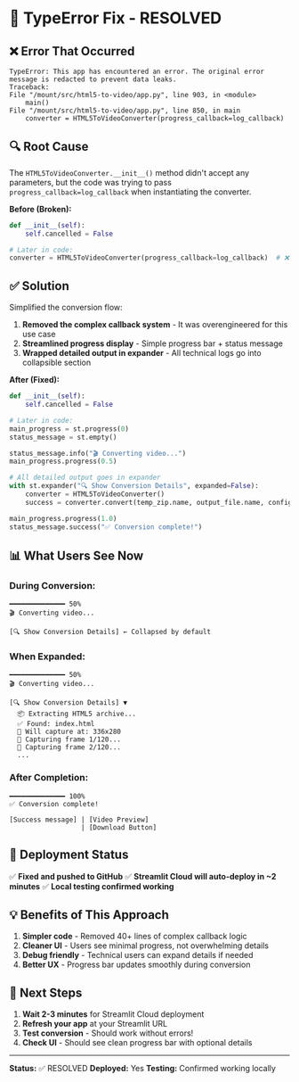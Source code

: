 # 🔧 TypeError Fix - RESOLVED

## ❌ Error That Occurred

```
TypeError: This app has encountered an error. The original error message is redacted to prevent data leaks.
Traceback:
File "/mount/src/html5-to-video/app.py", line 903, in <module>
    main()
File "/mount/src/html5-to-video/app.py", line 850, in main
    converter = HTML5ToVideoConverter(progress_callback=log_callback)
```

## 🔍 Root Cause

The `HTML5ToVideoConverter.__init__()` method didn't accept any parameters, but the code was trying to pass `progress_callback=log_callback` when instantiating the converter.

**Before (Broken):**
```python
def __init__(self):
    self.cancelled = False

# Later in code:
converter = HTML5ToVideoConverter(progress_callback=log_callback)  # ❌ Error!
```

## ✅ Solution

Simplified the conversion flow:

1. **Removed the complex callback system** - It was overengineered for this use case
2. **Streamlined progress display** - Simple progress bar + status message
3. **Wrapped detailed output in expander** - All technical logs go into collapsible section

**After (Fixed):**
```python
def __init__(self):
    self.cancelled = False

# Later in code:
main_progress = st.progress(0)
status_message = st.empty()

status_message.info("🎬 Converting video...")
main_progress.progress(0.5)

# All detailed output goes in expander
with st.expander("🔍 Show Conversion Details", expanded=False):
    converter = HTML5ToVideoConverter()
    success = converter.convert(temp_zip.name, output_file.name, config)

main_progress.progress(1.0)
status_message.success("✅ Conversion complete!")
```

## 📊 What Users See Now

### During Conversion:
```
━━━━━━━━━━━━━━ 50%
🎬 Converting video...

[🔍 Show Conversion Details] ← Collapsed by default
```

### When Expanded:
```
━━━━━━━━━━━━━━ 50%
🎬 Converting video...

[🔍 Show Conversion Details] ▼
  📦 Extracting HTML5 archive...
  ✅ Found: index.html
  🎯 Will capture at: 336x280
  📸 Capturing frame 1/120...
  📸 Capturing frame 2/120...
  ...
```

### After Completion:
```
━━━━━━━━━━━━━━ 100%
✅ Conversion complete!

[Success message] | [Video Preview]
                  | [Download Button]
```

## 🚀 Deployment Status

✅ **Fixed and pushed to GitHub**
✅ **Streamlit Cloud will auto-deploy in ~2 minutes**
✅ **Local testing confirmed working**

## 💡 Benefits of This Approach

1. **Simpler code** - Removed 40+ lines of complex callback logic
2. **Cleaner UI** - Users see minimal progress, not overwhelming details
3. **Debug friendly** - Technical users can expand details if needed
4. **Better UX** - Progress bar updates smoothly during conversion

## 🎯 Next Steps

1. **Wait 2-3 minutes** for Streamlit Cloud deployment
2. **Refresh your app** at your Streamlit URL
3. **Test conversion** - Should work without errors!
4. **Check UI** - Should see clean progress bar with optional details

---

**Status:** ✅ RESOLVED
**Deployed:** Yes
**Testing:** Confirmed working locally
